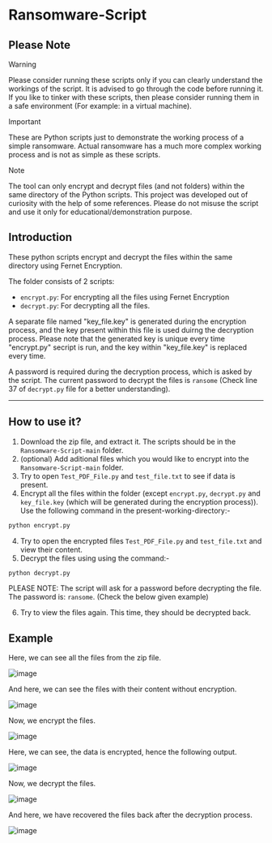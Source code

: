 # Ransomware-Script

## **Please Note**

> [!WARNING] 
> Please consider running these scripts only if you can clearly understand the workings of the script. It is advised to go through the code before running it. If you like to tinker with these scripts, then please consider running them in a safe environment (For example: in a virtual machine).

> [!IMPORTANT]
> These are Python scripts just to demonstrate the working process of a simple ransomware. Actual ransomware has a much more complex working process and is not as simple as these scripts.

> [!NOTE]
> The tool can only encrypt and decrypt files (and not folders) within the same directory of the Python scripts.
> This project was developed out of curiosity with the help of some references. Please do not misuse the script and use it only for educational/demonstration purpose.

## **Introduction**
These python scripts encrypt and decrypt the files within the same directory using Fernet Encryption.

The folder consists of 2 scripts:
- `encrypt.py`: For encrypting all the files using Fernet Encryption
- `decrypt.py`: For decrypting all the files.

A separate file named "key_file.key" is generated during the encryption process, and the key present within this file is used duirng the decryption process. Please note that the generated key is unique every time "encrypt.py" secript is run, and the key within "key_file.key" is replaced every time.

A password is required during the decryption process, which is asked by the script. The current password to decrypt the files is `ransome` (Check line 37 of `decrypt.py` file for a better understanding).

-----------------------------------------------------

## **How to use it?**
1. Download the zip file, and extract it. The scripts should be in the `Ransomware-Script-main` folder.
2. (optional) Add aditional files which you would like to encrypt into the `Ransomware-Script-main` folder.
3. Try to open `Test_PDF_File.py` and `test_file.txt` to see if data is present.
4. Encrypt all the files within the folder (except `encrypt.py`, `decrypt.py` and `key_file.key` (which will be generated during the encryption process)). Use the following command in the present-working-directory:-

```python
python encrypt.py
```
4. Try to open the encrypted files `Test_PDF_File.py` and `test_file.txt` and view their content.
5. Decrypt the files using using the command:-
```python
python decrypt.py
```
PLEASE NOTE: The script will ask for a password before decrypting the file. The password is: `ransome`. (Check the below given example)

6. Try to view the files again. This time, they should be decrypted back.

## **Example**
Here, we can see all the files from the zip file.

![image](https://user-images.githubusercontent.com/61109976/169683167-0904c437-2c6a-4900-92d0-ce27f416b457.png)


And here, we can see the files with their content without encryption.

![image](https://user-images.githubusercontent.com/61109976/169681808-e36fb14b-e599-4b90-89b0-b5b4766abab3.png)


Now, we encrypt the files.

![image](https://user-images.githubusercontent.com/61109976/169681841-af276f5d-7f2e-4a5d-b53a-9c18786074c2.png)


Here, we can see, the data is encrypted, hence the following output.

![image](https://user-images.githubusercontent.com/61109976/169681864-0b046c7b-577d-4209-9e16-9b9639d3163b.png)


Now, we decrypt the files.

![image](https://user-images.githubusercontent.com/61109976/169681892-be6b20ab-35bb-44f9-9d29-869a3040352e.png)

And here, we have recovered the files back after the decryption process.

![image](https://user-images.githubusercontent.com/61109976/169681922-a0278f17-2bc8-460a-904c-10ba0dd2f8cc.png)

